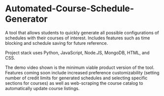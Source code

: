 # Automated-Course-Schedule-Generator
A tool that allows students to quickly generate all possible configurations of schedules with their courses of interest. Includes features such as time blocking and schedule saving for future reference. 

Project stack uses Python, JavaScript, Node.JS, MongoDB, HTML, and CSS.

The demo video shown is the minimum viable product version of the tool. Features coming soon include increased preference customizability (setting number of credit limits for generated schedules and selecting specific sections for courses) as well as web-scraping the course catalog to automatically update course listings.
